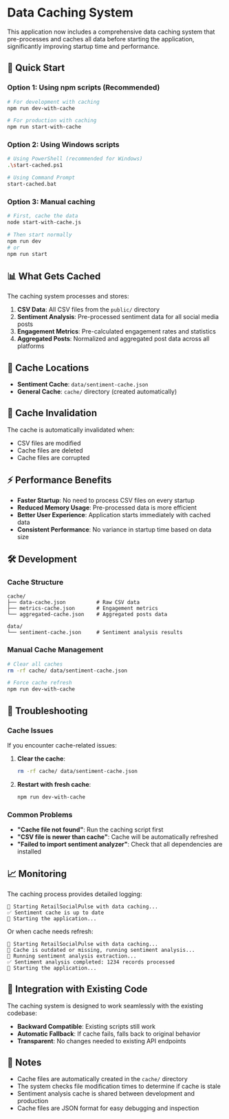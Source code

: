 # Data Caching System

This application now includes a comprehensive data caching system that pre-processes and caches all data before starting the application, significantly improving startup time and performance.

## 🚀 Quick Start

### Option 1: Using npm scripts (Recommended)

```bash
# For development with caching
npm run dev-with-cache

# For production with caching
npm run start-with-cache
```

### Option 2: Using Windows scripts

```bash
# Using PowerShell (recommended for Windows)
.\start-cached.ps1

# Using Command Prompt
start-cached.bat
```

### Option 3: Manual caching

```bash
# First, cache the data
node start-with-cache.js

# Then start normally
npm run dev
# or
npm run start
```

## 📊 What Gets Cached

The caching system processes and stores:

1. **CSV Data**: All CSV files from the `public/` directory
2. **Sentiment Analysis**: Pre-processed sentiment data for all social media posts
3. **Engagement Metrics**: Pre-calculated engagement rates and statistics
4. **Aggregated Posts**: Normalized and aggregated post data across all platforms

## 📁 Cache Locations

- **Sentiment Cache**: `data/sentiment-cache.json`
- **General Cache**: `cache/` directory (created automatically)

## 🔄 Cache Invalidation

The cache is automatically invalidated when:
- CSV files are modified
- Cache files are deleted
- Cache files are corrupted

## ⚡ Performance Benefits

- **Faster Startup**: No need to process CSV files on every startup
- **Reduced Memory Usage**: Pre-processed data is more efficient
- **Better User Experience**: Application starts immediately with cached data
- **Consistent Performance**: No variance in startup time based on data size

## 🛠️ Development

### Cache Structure

```
cache/
├── data-cache.json          # Raw CSV data
├── metrics-cache.json       # Engagement metrics
└── aggregated-cache.json    # Aggregated posts data

data/
└── sentiment-cache.json     # Sentiment analysis results
```

### Manual Cache Management

```bash
# Clear all caches
rm -rf cache/ data/sentiment-cache.json

# Force cache refresh
npm run dev-with-cache
```

## 🔧 Troubleshooting

### Cache Issues

If you encounter cache-related issues:

1. **Clear the cache**:
   ```bash
   rm -rf cache/ data/sentiment-cache.json
   ```

2. **Restart with fresh cache**:
   ```bash
   npm run dev-with-cache
   ```

### Common Problems

- **"Cache file not found"**: Run the caching script first
- **"CSV file is newer than cache"**: Cache will be automatically refreshed
- **"Failed to import sentiment analyzer"**: Check that all dependencies are installed

## 📈 Monitoring

The caching process provides detailed logging:

```
🎯 Starting RetailSocialPulse with data caching...
✅ Sentiment cache is up to date
🚀 Starting the application...
```

Or when cache needs refresh:

```
🎯 Starting RetailSocialPulse with data caching...
🔄 Cache is outdated or missing, running sentiment analysis...
🧠 Running sentiment analysis extraction...
✅ Sentiment analysis completed: 1234 records processed
🚀 Starting the application...
```

## 🔄 Integration with Existing Code

The caching system is designed to work seamlessly with the existing codebase:

- **Backward Compatible**: Existing scripts still work
- **Automatic Fallback**: If cache fails, falls back to original behavior
- **Transparent**: No changes needed to existing API endpoints

## 📝 Notes

- Cache files are automatically created in the `cache/` directory
- The system checks file modification times to determine if cache is stale
- Sentiment analysis cache is shared between development and production
- Cache files are JSON format for easy debugging and inspection 